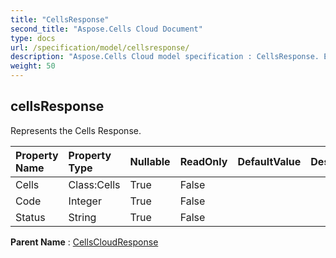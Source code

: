 ```yaml
---
title: "CellsResponse"
second_title: "Aspose.Cells Cloud Document"
type: docs
url: /specification/model/cellsresponse/
description: "Aspose.Cells Cloud model specification : CellsResponse. Effortlessly handle Excel and other spreadsheet documents with features like opening, generating, editing, splitting, merging, comparing, and converting."
weight: 50
---
```


## **cellsResponse**

Represents the Cells Response. 

| Property Name | Property Type | Nullable |  ReadOnly | DefaultValue | Description | 
| :- | :- | :- |:- |  :- | :- |
| Cells | Class:Cells | True |  False |  |  |  
| Code | Integer | True |  False |  |  |  
| Status | String | True |  False |  |  |  

**Parent Name** : [CellsCloudResponse](cellscloudresponse)

